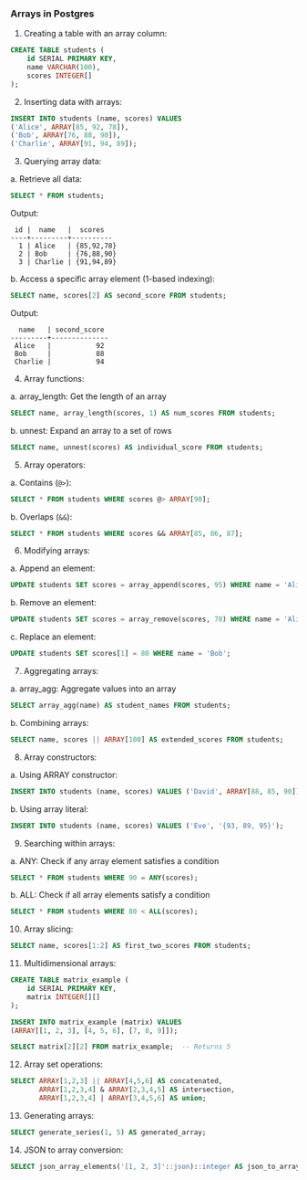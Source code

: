 ### Arrays in Postgres

1. Creating a table with an array column:

```sql
CREATE TABLE students (
    id SERIAL PRIMARY KEY,
    name VARCHAR(100),
    scores INTEGER[]
);
```

2. Inserting data with arrays:

```sql
INSERT INTO students (name, scores) VALUES
('Alice', ARRAY[85, 92, 78]),
('Bob', ARRAY[76, 88, 90]),
('Charlie', ARRAY[91, 94, 89]);
```

3. Querying array data:

a. Retrieve all data:
```sql
SELECT * FROM students;
```

Output:
```
 id |  name   |  scores  
----+---------+----------
  1 | Alice   | {85,92,78}
  2 | Bob     | {76,88,90}
  3 | Charlie | {91,94,89}
```

b. Access a specific array element (1-based indexing):
```sql
SELECT name, scores[2] AS second_score FROM students;
```

Output:
```
  name   | second_score
---------+--------------
 Alice   |           92
 Bob     |           88
 Charlie |           94
```

4. Array functions:

a. array_length: Get the length of an array
```sql
SELECT name, array_length(scores, 1) AS num_scores FROM students;
```

b. unnest: Expand an array to a set of rows
```sql
SELECT name, unnest(scores) AS individual_score FROM students;
```

5. Array operators:

a. Contains (`@>`):
```sql
SELECT * FROM students WHERE scores @> ARRAY[90];
```

b. Overlaps (`&&`):
```sql
SELECT * FROM students WHERE scores && ARRAY[85, 86, 87];
```

6. Modifying arrays:

a. Append an element:
```sql
UPDATE students SET scores = array_append(scores, 95) WHERE name = 'Alice';
```

b. Remove an element:
```sql
UPDATE students SET scores = array_remove(scores, 78) WHERE name = 'Alice';
```

c. Replace an element:
```sql
UPDATE students SET scores[1] = 80 WHERE name = 'Bob';
```

7. Aggregating arrays:

a. array_agg: Aggregate values into an array
```sql
SELECT array_agg(name) AS student_names FROM students;
```

b. Combining arrays:
```sql
SELECT name, scores || ARRAY[100] AS extended_scores FROM students;
```

8. Array constructors:

a. Using ARRAY constructor:
```sql
INSERT INTO students (name, scores) VALUES ('David', ARRAY[88, 85, 90]);
```

b. Using array literal:
```sql
INSERT INTO students (name, scores) VALUES ('Eve', '{93, 89, 95}');
```

9. Searching within arrays:

a. ANY: Check if any array element satisfies a condition
```sql
SELECT * FROM students WHERE 90 = ANY(scores);
```

b. ALL: Check if all array elements satisfy a condition
```sql
SELECT * FROM students WHERE 80 < ALL(scores);
```

10. Array slicing:

```sql
SELECT name, scores[1:2] AS first_two_scores FROM students;
```

11. Multidimensional arrays:

```sql
CREATE TABLE matrix_example (
    id SERIAL PRIMARY KEY,
    matrix INTEGER[][]
);

INSERT INTO matrix_example (matrix) VALUES
(ARRAY[[1, 2, 3], [4, 5, 6], [7, 8, 9]]);

SELECT matrix[2][2] FROM matrix_example;  -- Returns 5
```

12. Array set operations:

```sql
SELECT ARRAY[1,2,3] || ARRAY[4,5,6] AS concatenated,
       ARRAY[1,2,3,4] & ARRAY[2,3,4,5] AS intersection,
       ARRAY[1,2,3,4] | ARRAY[3,4,5,6] AS union;
```

13. Generating arrays:

```sql
SELECT generate_series(1, 5) AS generated_array;
```

14. JSON to array conversion:

```sql
SELECT json_array_elements('[1, 2, 3]'::json)::integer AS json_to_array;
```



